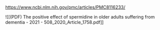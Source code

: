 
https://www.ncbi.nlm.nih.gov/pmc/articles/PMC8116233/

![[(PDF) The positive effect of spermidine in older adults suffering from dementia - 2021 - 508_2020_Article_1758.pdf]]